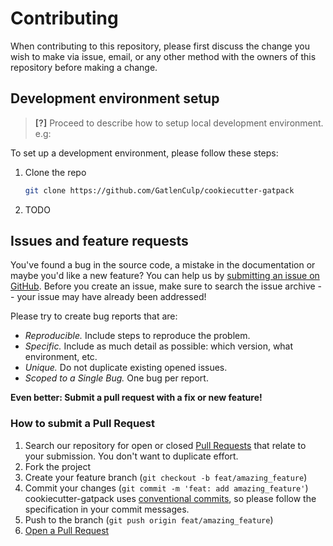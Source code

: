 # Contributing

When contributing to this repository, please first discuss the change you wish to make via issue, email, or any other method with the owners of this repository before making a change.


## Development environment setup

> **[?]**
> Proceed to describe how to setup local development environment.
> e.g:

To set up a development environment, please follow these steps:

1. Clone the repo

   ```sh
   git clone https://github.com/GatlenCulp/cookiecutter-gatpack
   ```

1. TODO

## Issues and feature requests

You've found a bug in the source code, a mistake in the documentation or maybe you'd like a new feature? You can help us by [submitting an issue on GitHub](https://github.com/GatlenCulp/cookiecutter-gatpack/issues). Before you create an issue, make sure to search the issue archive -- your issue may have already been addressed!

Please try to create bug reports that are:

- _Reproducible._ Include steps to reproduce the problem.
- _Specific._ Include as much detail as possible: which version, what environment, etc.
- _Unique._ Do not duplicate existing opened issues.
- _Scoped to a Single Bug._ One bug per report.

**Even better: Submit a pull request with a fix or new feature!**

### How to submit a Pull Request

1. Search our repository for open or closed
   [Pull Requests](https://github.com/GatlenCulp/cookiecutter-gatpack/pulls)
   that relate to your submission. You don't want to duplicate effort.
1. Fork the project
1. Create your feature branch (`git checkout -b feat/amazing_feature`)
1. Commit your changes (`git commit -m 'feat: add amazing_feature'`) cookiecutter-gatpack uses [conventional commits](https://www.conventionalcommits.org), so please follow the specification in your commit messages.
1. Push to the branch (`git push origin feat/amazing_feature`)
1. [Open a Pull Request](https://github.com/GatlenCulp/cookiecutter-gatpack/compare?expand=1)

